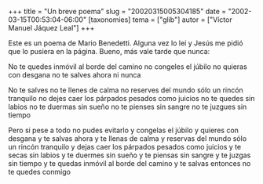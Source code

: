 +++
title = "Un breve poema"
slug = "20020315005304185"
date = "2002-03-15T00:53:04-06:00"
[taxonomies]
tema = ["glib"]
autor = ["Víctor Manuel Jáquez Leal"]
+++

Este es un poema de Mario Benedetti. Alguna vez lo leí y Jesús me pidió
que lo pusiera en la página. Bueno, más vale tarde que nunca:

<!-- more -->
No te quedes inmóvil al borde del camino
no congeles el júbilo
no quieras con desgana
no te salves ahora
ni nunca

No te salves
no te llenes de calma
no reserves del mundo sólo un rincón tranquilo
no dejes caer los párpados pesados como juicios
no te quedes sin labios
no te duermas sin sueño
no te pienses sin sangre
no te juzgues sin tiempo

Pero si pese a todo
no pudes evitarlo
y congelas el júbilo
y quieres con desgana
y te salvas ahora
y te llenas de calma
y reservas del mundo sólo un rincón tranquilo
y dejas caer los párpados pesados como juicios
y te secas sin labios
y te duermes sin sueño
y te piensas sin sangre
y te juzgas sin tiempo
y te quedas inmóvil al borde del camino
y te salvas
entonces
no te quedes conmigo

